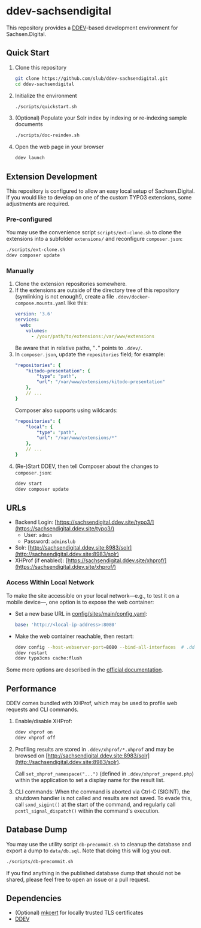 # ddev-sachsendigital

This repository provides a [DDEV](https://ddev.readthedocs.io/)-based development environment for Sachsen.Digital.

## Quick Start

1. Clone this repository
   ```bash
   git clone https://github.com/slub/ddev-sachsendigital.git
   cd ddev-sachsendigital
   ```

1. Initialize the environment
   ```bash
   ./scripts/quickstart.sh
   ```

1. (Optional) Populate your Solr index by indexing or re-indexing sample documents
   ```bash
   ./scripts/doc-reindex.sh
   ```

1. Open the web page in your browser
   ```bash
   ddev launch
   ```

## Extension Development

This repository is configured to allow an easy local setup of Sachsen.Digital. If you would like to develop on one of the custom TYPO3 extensions, some adjustments are required.

### Pre-configured

You may use the convenience script `scripts/ext-clone.sh` to clone the extensions into a subfolder `extensions/` and reconfigure `composer.json`:

```bash
./scripts/ext-clone.sh
ddev composer update
```

### Manually

1. Clone the extension repositories somewhere.
1. If the extensions are outside of the directory tree of this repository (symlinking is not enough!), create a file `.ddev/docker-compose.mounts.yaml` like this:
   ```yaml
   version: '3.6'
   services:
     web:
       volumes:
         - /your/path/to/extensions:/var/www/extensions
   ```
   Be aware that in relative paths, "`.`" points to `.ddev/`.
1. In `composer.json`, update the `repositories` field; for example:
   ```yaml
   "repositories": {
       "kitodo-presentation": {
           "type": "path",
           "url": "/var/www/extensions/kitodo-presentation"
       },
       // ...
   }
   ```
   Composer also supports using wildcards:
   ```yaml
   "repositories": {
       "local": {
           "type": "path",
           "url": "/var/www/extensions/*"
       },
       // ...
   }
1. (Re-)Start DDEV, then tell Composer about the changes to `composer.json`:
   ```bash
   ddev start
   ddev composer update
   ```

## URLs

- Backend Login: [https://sachsendigital.ddev.site/typo3/](https://sachsendigital.ddev.site/typo3/)
   - User: `admin`
   - Password: `adminslub`
- Solr: [http://sachsendigital.ddev.site:8983/solr](http://sachsendigital.ddev.site:8983/solr)
- XHProf (if enabled): [https://sachsendigital.ddev.site/xhprof/](https://sachsendigital.ddev.site/xhprof/)

### Access Within Local Network

To make the site accessible on your local network—e.g., to test it on a mobile device—, one option is to expose the web container:

- Set a new base URL in [config/sites/main/config.yaml](config/sites/main/config.yaml):
  ```yaml
  base: 'http://<local-ip-address>:8080'
  ```

- Make the web container reachable, then restart:
  ```bash
  ddev config --host-webserver-port=8080 --bind-all-interfaces  # .ddev/config.yaml
  ddev restart
  ddev typo3cms cache:flush
  ```

Some more options are described in the [official documentation](https://ddev.readthedocs.io/en/stable/users/topics/sharing/).

## Performance

DDEV comes bundled with XHProf, which may be used to profile web requests and CLI commands.

1. Enable/disable XHProf:
   ```bash
   ddev xhprof on
   ddev xhprof off
   ```

1. Profiling results are stored in `.ddev/xhprof/*.xhprof` and may be browsed on [http://sachsendigital.ddev.site:8983/solr](http://sachsendigital.ddev.site:8983/solr).

   Call `set_xhprof_namespace("...")` (defined in `.ddev/xhprof_prepend.php`) within the application to set a display name for the result list.

1. CLI commands: When the command is aborted via Ctrl-C (SIGINT), the shutdown handler is not called and results are not saved. To evade this, call `sxnd_sigint()` at the start of the command, and regularly call `pcntl_signal_dispatch()` within the command's execution.

## Database Dump

You may use the utility script `db-precommit.sh` to cleanup the database and export a dump to `data/db.sql`. Note that doing this will log you out.

```bash
./scripts/db-precommit.sh
```

If you find anything in the published database dump that should not be shared, please feel free to open an issue or a pull request.

## Dependencies

- (Optional) [mkcert](https://github.com/FiloSottile/mkcert) for locally trusted TLS certificates
- [DDEV](https://ddev.readthedocs.io/)
